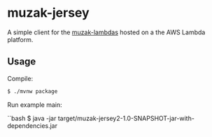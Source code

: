 # muzak-jersey

A simple client for the [muzak-lambdas](http://github.com/andban/muzak-lambdas) hosted on a the AWS Lambda platform.

## Usage

Compile:

```bash
$ ./mvnw package
```

Run example main:

``bash
$ java -jar target/muzak-jersey2-1.0-SNAPSHOT-jar-with-dependencies.jar <your API gateway base url> <your API token>
```
